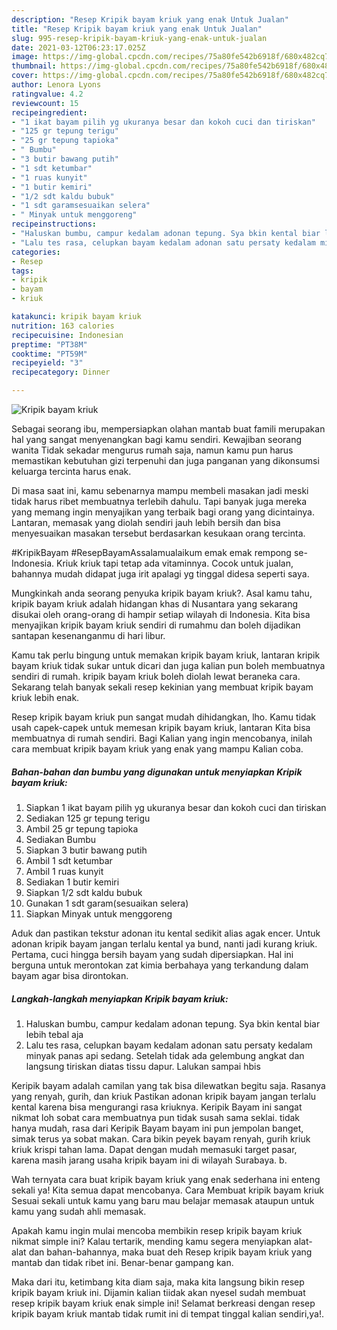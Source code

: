 ```yaml
---
description: "Resep Kripik bayam kriuk yang enak Untuk Jualan"
title: "Resep Kripik bayam kriuk yang enak Untuk Jualan"
slug: 995-resep-kripik-bayam-kriuk-yang-enak-untuk-jualan
date: 2021-03-12T06:23:17.025Z
image: https://img-global.cpcdn.com/recipes/75a80fe542b6918f/680x482cq70/kripik-bayam-kriuk-foto-resep-utama.jpg
thumbnail: https://img-global.cpcdn.com/recipes/75a80fe542b6918f/680x482cq70/kripik-bayam-kriuk-foto-resep-utama.jpg
cover: https://img-global.cpcdn.com/recipes/75a80fe542b6918f/680x482cq70/kripik-bayam-kriuk-foto-resep-utama.jpg
author: Lenora Lyons
ratingvalue: 4.2
reviewcount: 15
recipeingredient:
- "1 ikat bayam pilih yg ukuranya besar dan kokoh cuci dan tiriskan"
- "125 gr tepung terigu"
- "25 gr tepung tapioka"
- " Bumbu"
- "3 butir bawang putih"
- "1 sdt ketumbar"
- "1 ruas kunyit"
- "1 butir kemiri"
- "1/2 sdt kaldu bubuk"
- "1 sdt garamsesuaikan selera"
- " Minyak untuk menggoreng"
recipeinstructions:
- "Haluskan bumbu, campur kedalam adonan tepung. Sya bkin kental biar lebih tebal aja"
- "Lalu tes rasa, celupkan bayam kedalam adonan satu persaty kedalam minyak panas api sedang. Setelah tidak ada gelembung angkat dan langsung tiriskan diatas tissu dapur. Lalukan sampai hbis"
categories:
- Resep
tags:
- kripik
- bayam
- kriuk

katakunci: kripik bayam kriuk 
nutrition: 163 calories
recipecuisine: Indonesian
preptime: "PT38M"
cooktime: "PT59M"
recipeyield: "3"
recipecategory: Dinner

---
```



![Kripik bayam kriuk](https://img-global.cpcdn.com/recipes/75a80fe542b6918f/680x482cq70/kripik-bayam-kriuk-foto-resep-utama.jpg)

Sebagai seorang ibu, mempersiapkan olahan mantab buat famili merupakan hal yang sangat menyenangkan bagi kamu sendiri. Kewajiban seorang  wanita Tidak sekadar mengurus rumah saja, namun kamu pun harus memastikan kebutuhan gizi terpenuhi dan juga panganan yang dikonsumsi keluarga tercinta harus enak.

Di masa  saat ini, kamu sebenarnya mampu membeli masakan jadi meski tidak harus ribet membuatnya terlebih dahulu. Tapi banyak juga mereka yang memang ingin menyajikan yang terbaik bagi orang yang dicintainya. Lantaran, memasak yang diolah sendiri jauh lebih bersih dan bisa menyesuaikan masakan tersebut berdasarkan kesukaan orang tercinta. 

#KripikBayam #ResepBayamAssalamualaikum emak emak rempong se-Indonesia. Kriuk kriuk tapi tetap ada vitaminnya. Cocok untuk jualan, bahannya mudah didapat juga irit apalagi yg tinggal didesa seperti saya.

Mungkinkah anda seorang penyuka kripik bayam kriuk?. Asal kamu tahu, kripik bayam kriuk adalah hidangan khas di Nusantara yang sekarang disukai oleh orang-orang di hampir setiap wilayah di Indonesia. Kita bisa menyajikan kripik bayam kriuk sendiri di rumahmu dan boleh dijadikan santapan kesenanganmu di hari libur.

Kamu tak perlu bingung untuk memakan kripik bayam kriuk, lantaran kripik bayam kriuk tidak sukar untuk dicari dan juga kalian pun boleh membuatnya sendiri di rumah. kripik bayam kriuk boleh diolah lewat beraneka cara. Sekarang telah banyak sekali resep kekinian yang membuat kripik bayam kriuk lebih enak.

Resep kripik bayam kriuk pun sangat mudah dihidangkan, lho. Kamu tidak usah capek-capek untuk memesan kripik bayam kriuk, lantaran Kita bisa membuatnya di rumah sendiri. Bagi Kalian yang ingin mencobanya, inilah cara membuat kripik bayam kriuk yang enak yang mampu Kalian coba.

<!--inarticleads1-->

##### Bahan-bahan dan bumbu yang digunakan untuk menyiapkan Kripik bayam kriuk:

1. Siapkan 1 ikat bayam pilih yg ukuranya besar dan kokoh cuci dan tiriskan
1. Sediakan 125 gr tepung terigu
1. Ambil 25 gr tepung tapioka
1. Sediakan  Bumbu
1. Siapkan 3 butir bawang putih
1. Ambil 1 sdt ketumbar
1. Ambil 1 ruas kunyit
1. Sediakan 1 butir kemiri
1. Siapkan 1/2 sdt kaldu bubuk
1. Gunakan 1 sdt garam(sesuaikan selera)
1. Siapkan  Minyak untuk menggoreng


Aduk dan pastikan tekstur adonan itu kental sedikit alias agak encer. Untuk adonan kripik bayam jangan terlalu kental ya bund, nanti jadi kurang kriuk. Pertama, cuci hingga bersih bayam yang sudah dipersiapkan. Hal ini berguna untuk merontokan zat kimia berbahaya yang terkandung dalam bayam agar bisa dirontokan. 

<!--inarticleads2-->

##### Langkah-langkah menyiapkan Kripik bayam kriuk:

1. Haluskan bumbu, campur kedalam adonan tepung. Sya bkin kental biar lebih tebal aja
1. Lalu tes rasa, celupkan bayam kedalam adonan satu persaty kedalam minyak panas api sedang. Setelah tidak ada gelembung angkat dan langsung tiriskan diatas tissu dapur. Lalukan sampai hbis


Keripik bayam adalah camilan yang tak bisa dilewatkan begitu saja. Rasanya yang renyah, gurih, dan kriuk Pastikan adonan kripik bayam jangan terlalu kental karena bisa mengurangi rasa kriuknya. Keripik Bayam ini sangat nikmat loh sobat cara membuatnya pun tidak susah sama seklai. tidak hanya mudah, rasa dari Keripik Bayam bayam ini pun jempolan banget, simak terus ya sobat makan. Cara bikin peyek bayam renyah, gurih kriuk kriuk krispi tahan lama. Dapat dengan mudah memasuki target pasar, karena masih jarang usaha kripik bayam ini di wilayah Surabaya. b. 

Wah ternyata cara buat kripik bayam kriuk yang enak sederhana ini enteng sekali ya! Kita semua dapat mencobanya. Cara Membuat kripik bayam kriuk Sesuai sekali untuk kamu yang baru mau belajar memasak ataupun untuk kamu yang sudah ahli memasak.

Apakah kamu ingin mulai mencoba membikin resep kripik bayam kriuk nikmat simple ini? Kalau tertarik, mending kamu segera menyiapkan alat-alat dan bahan-bahannya, maka buat deh Resep kripik bayam kriuk yang mantab dan tidak ribet ini. Benar-benar gampang kan. 

Maka dari itu, ketimbang kita diam saja, maka kita langsung bikin resep kripik bayam kriuk ini. Dijamin kalian tiidak akan nyesel sudah membuat resep kripik bayam kriuk enak simple ini! Selamat berkreasi dengan resep kripik bayam kriuk mantab tidak rumit ini di tempat tinggal kalian sendiri,ya!.

